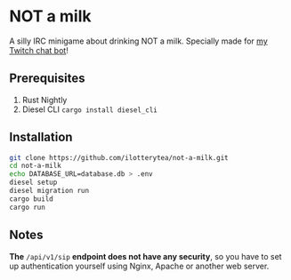 # NOT a milk

A silly IRC minigame about drinking NOT a milk.
Specially made for [my Twitch chat bot](https://twitch.tv/fembajbot)!

## Prerequisites

1. Rust Nightly
2. Diesel CLI `cargo install diesel_cli`

## Installation

```bash
git clone https://github.com/ilotterytea/not-a-milk.git
cd not-a-milk
echo DATABASE_URL=database.db > .env
diesel setup
diesel migration run
cargo build
cargo run
```

## Notes

**The** `/api/v1/sip` **endpoint does not have any security**, so you have to set up authentication yourself using Nginx, Apache or another web server.
